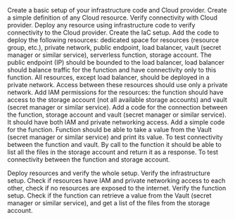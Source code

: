 Create a basic setup of your infrastructure code and Cloud provider.
Create a simple definition of any Cloud resource.
Verify connectivity with Cloud provider.
Deploy any resource using infrastructure code to verify connectivity to the Cloud provider.
Create the IaC setup.
Add the code to deploy the following resources: dedicated space for resources (resource group, etc.), private network, public endpoint, load balancer, vault (secret manager or similar service), serverless function, storage account.
The public endpoint (IP) should be bounded to the load balancer, load balancer should balance traffic for the function and have connectivity only to this function.
All resources, except load balancer, should be deployed in a private network. Access between these resources should use only a private network.
Add IAM permissions for the resources: the function should have access to the storage account (not all available storage accounts) and vault (secret manager or similar service).
Add a code for the connection between the function, storage account and vault (secret manager or similar service). It should have both IAM and private networking access.
Add a simple code for the function.
Function should be able to take a value from the Vault (secret manager or similar service) and print its value. To test connectivity between the function and vault.
By call to the function it should be able to list all the files in the storage account and return it as a response. To test connectivity between the function and storage account.

Deploy resources and verify the whole setup.
Verify the infrastructure setup. Check if resources have IAM and private networking access to each other, check if no resources are exposed to the internet.
Verify the function setup. Check if the function can retrieve a value from the Vault (secret manager or similar service), and get a list of the files from the storage account.
